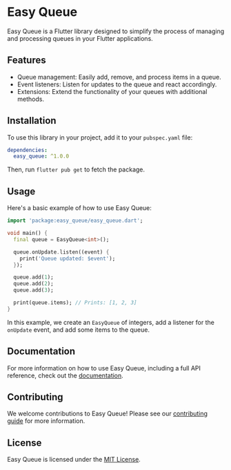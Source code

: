 <!--
This README describes the package. If you publish this package to pub.dev,
this README's contents appear on the landing page for your package.

For information about how to write a good package README, see the guide for
[writing package pages](https://dart.dev/guides/libraries/writing-package-pages).

For general information about developing packages, see the Dart guide for
[creating packages](https://dart.dev/guides/libraries/create-library-packages)
and the Flutter guide for
[developing packages and plugins](https://flutter.dev/developing-packages).
-->

# Easy Queue

Easy Queue is a Flutter library designed to simplify the process of managing and processing queues in your Flutter applications.

## Features

- Queue management: Easily add, remove, and process items in a queue.
- Event listeners: Listen for updates to the queue and react accordingly.
- Extensions: Extend the functionality of your queues with additional methods.

## Installation

To use this library in your project, add it to your `pubspec.yaml` file:

```yaml
dependencies:
  easy_queue: ^1.0.0
```

Then, run `flutter pub get` to fetch the package.

## Usage

Here's a basic example of how to use Easy Queue:

```dart
import 'package:easy_queue/easy_queue.dart';

void main() {
  final queue = EasyQueue<int>();

  queue.onUpdate.listen((event) {
    print('Queue updated: $event');
  });

  queue.add(1);
  queue.add(2);
  queue.add(3);

  print(queue.items); // Prints: [1, 2, 3]
}
```

In this example, we create an `EasyQueue` of integers, add a listener for the `onUpdate` event, and add some items to the queue.

## Documentation

For more information on how to use Easy Queue, including a full API reference, check out the [documentation](https://example.com/docs).

## Contributing

We welcome contributions to Easy Queue! Please see our [contributing guide](https://example.com/contributing) for more information.

## License

Easy Queue is licensed under the [MIT License](https://example.com/license).
